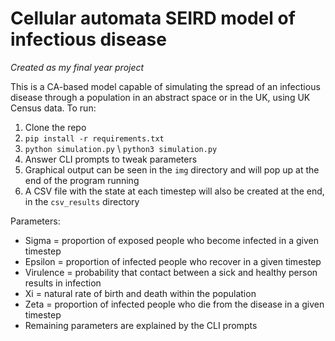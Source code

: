 # Cellular automata SEIRD model of infectious disease
*Created as my final year project*

This is a CA-based model capable of simulating the spread of an infectious disease through a population in an abstract space or in the UK, using UK Census data. To run:
1. Clone the repo
2. `pip install -r requirements.txt`
3. `python simulation.py` \ `python3 simulation.py`
4. Answer CLI prompts to tweak parameters
5. Graphical output can be seen in the `img` directory and will pop up at the end of the program running
6. A CSV file with the state at each timestep will also be created at the end, in the `csv_results` directory

Parameters:
- Sigma = proportion of exposed people who become infected in a given timestep
- Epsilon = proportion of infected people who recover in a given timestep
- Virulence = probability that contact between a sick and healthy person results in infection
- Xi = natural rate of birth and death within the population
- Zeta = proportion of infected people who die from the disease in a given timestep
- Remaining parameters are explained by the CLI prompts
